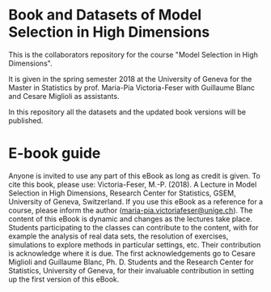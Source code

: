 # Book and Datasets of Model Selection in High Dimensions

This is the collaborators repository for the course "Model Selection in High Dimensions".

It is given in the spring semester 2018 at the University of Geneva for the Master in Statistics by prof. Maria-Pia Victoria-Feser with Guillaume Blanc and Cesare Miglioli as assistants.

In this repository all the datasets and the updated book versions will be published. 
 
# E-book guide

Anyone is invited to use any part of this eBook as long as credit is given. To cite this book, please use:
Victoria-Feser, M.-P. (2018). A Lecture in Model Selection in High Dimensions, Research Center for Statistics, GSEM, University of Geneva, Switzerland.
If you use this eBook as a reference for a course, please inform the author (maria-pia.victoriafeser@unige.ch).
The content of this eBook is dynamic and changes as the lectures take place. Students participating to the classes can contribute to the content, with for example the analysis of real data sets, the resolution of exercises, simulations to explore methods in particular settings, etc. Their contribution is acknowledge where it is due.
The first acknowledgements go to Cesare Miglioli and Guillaume Blanc, Ph. D. Students and the Research Center for Statistics, University of Geneva, for their invaluable contribution in setting up the first version of this eBook.
